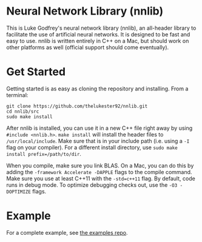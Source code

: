 # Neural Network Library (nnlib)

This is Luke Godfrey's neural network library (nnlib), an all-header library to facilitate the use of artificial neural networks.
It is designed to be fast and easy to use.
nnlib is written entirely in C++ on a Mac, but should work on other platforms as well (official support should come eventually).

# Get Started

Getting started is as easy as cloning the repository and installing. From a terminal:

	git clone https://github.com/thelukester92/nnlib.git
	cd nnlib/src
	sudo make install

After nnlib is installed, you can use it in a new C++ file right away by using `#include <nnlib.h>`.
`make install` will install the header files to `/usr/local/include`.
Make sure that is in your include path (i.e. using a `-I` flag on your compiler).
For a different install directory, use `sudo make install prefix=/path/to/dir`.

When you compile, make sure you link BLAS.
On a Mac, you can do this by adding the `-framework Accelerate -DAPPLE` flags to the compile command.
Make sure you use at least C++11 with the `-std=c++11` flag.
By default, code runs in debug mode. To optimize debugging checks out, use the `-O3 -DOPTIMIZE` flags.

# Example

For a complete example, see [the examples repo](https://github.com/thelukester92/nnlib_examples).

